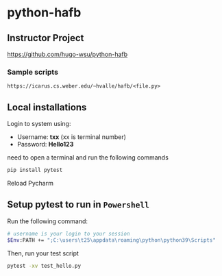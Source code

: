 # python-hafb

## Instructor Project
https://github.com/hugo-wsu/python-hafb

### Sample scripts
```buildoutcfg
https://icarus.cs.weber.edu/~hvalle/hafb/<file.py>
```

## Local installations

Login to system using:
- Username: **txx** (xx is terminal number)
- Password: **Hello123**


need to open a terminal and run the following commands
```bash
pip install pytest
```

Reload Pycharm

## Setup pytest to run in `Powershell`
Run the following command:
```bash
# username is your login to your session
$Env:PATH += ";C:\users\t25\appdata\roaming\python\python39\Scripts"
```
Then, run your test script
```bash
pytest -xv test_hello.py
```